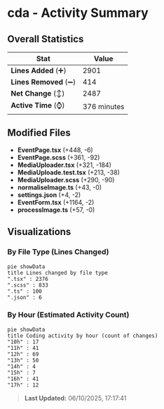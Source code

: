 # cda - Activity Summary 

## Overall Statistics

| Stat                   | Value                                                             |
| ---------------------- | ----------------------------------------------------------------- |
| **Lines Added** (➕)   | 2901                                          |
| **Lines Removed** (➖) | 414                                        |
| **Net Change** (↕)    | 2487                |
| **Active Time** (⌚)   | 376 minutes |


## Modified Files
- **EventPage.tsx** (+448, -6)
- **EventPage.scss** (+361, -92)
- **MediaUploader.tsx** (+321, -184)
- **MediaUploade.test.tsx** (+213, -38)
- **MediaUploader.scss** (+290, -90)
- **normaliseImage.ts** (+43, -0)
- **settings.json** (+4, -2)
- **EventForm.tsx** (+1164, -2)
- **processImage.ts** (+57, -0)

## Visualizations

### By File Type (Lines Changed)

```mermaid
pie showData
title Lines changed by file type
".tsx" : 2376
".scss" : 833
".ts" : 100
".json" : 6
```

### By Hour (Estimated Activity Count)

```mermaid
pie showData
title Coding activity by hour (count of changes)
"10h" : 17
"11h" : 41
"12h" : 69
"13h" : 50
"14h" : 4
"15h" : 7
"16h" : 41
"17h" : 12
```


> **Last Updated:** 06/10/2025, 17:17:41